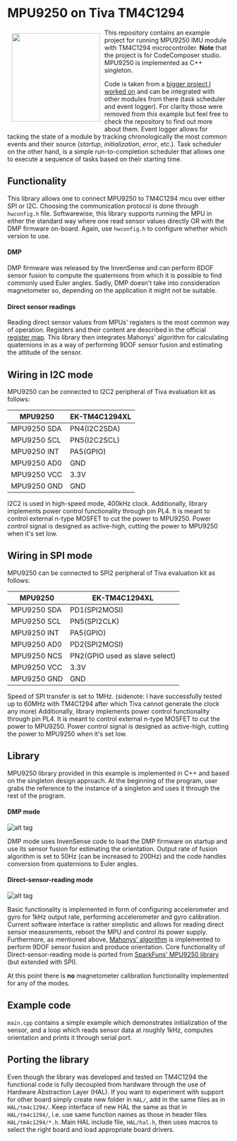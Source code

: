 MPU9250 on Tiva TM4C1294
======================

<img style="width:200px;float: left;margin:10px;" src="http://des.everbuying.net/uploads/2015/201509/heditor/201509231442464706.jpg">

This repository contains an example project for running MPU9250 IMU module with TM4C1294 microcontroller. __Note__ that the project is for CodeComposer studio. MPU9250 is implemented as C++ singleton.

Code is taken from a [bigger project I worked on](https://github.com/vedranMv/roverRPi3)  and can be integrated with other modules from there (task scheduler and event logger). For clarity those were removed from this example but feel free to check the repository to find out more about them. Event logger allows for tacking the state of a module by tracking chronologically the most common events and their source (_startup_, _initialization_, _error_, etc.). Task scheduler on the other hand, is a simple run-to-completion scheduler that allows one to execute a sequence of tasks based on their starting time.

## Functionality

This library allows one to connect MPU9250 to TM4C1294 mcu over either SPI or I2C. Choosing the communication protocol is done through ``hwconfig.h`` file. Softwarewise, this library supports running the MPU in either the standard way where one read sensor values directly OR with the DMP firmware on-board. Again, use ``hwconfig.h`` to configure whether which version to use.

#### DMP
DMP firmware was released by the InvenSense and can perform 6DOF sensor fusion to compute the quaternions from which it is possible to find commonly used Euler angles. Sadly, DMP doesn't take into consideration magnetometer so, depending on the application it might not be suitable.

#### Direct sensor readings
Reading direct sensor values from MPUs' registers is the most common way of operation. Registers and their content are described in the official [register map](https://store.invensense.com/Datasheets/invensense/RM-MPU-9150A-00-v3.0.pdf). This library then integrates Mahonys' algorithm for calculating quaternions in as a way of performing 9DOF sensor fusion and estimating the attitude of the sensor.

## Wiring in I2C mode

MPU9250 can be connected to I2C2 peripheral of Tiva evaluation kit as follows:


MPU9250       |   EK-TM4C1294XL
--------------|------------------
MPU9250 SDA   | PN4(I2C2SDA)
MPU9250 SCL   | PN5(I2C2SCL)
MPU9250 INT   | PA5(GPIO)
MPU9250 AD0   | GND
MPU9250 VCC   | 3.3V
MPU9250 GND   | GND

I2C2 is used in high-speed mode, 400kHz clock. Additionally, library implements power control functionality through pin PL4. It is meant to control external n-type MOSFET to cut the power to MPU9250. Power control signal is designed as active-high, cutting the power to MPU9250 when it's set low.


## Wiring in SPI mode

MPU9250 can be connected to SPI2 peripheral of Tiva evaluation kit as follows:

MPU9250       |   EK-TM4C1294XL
--------------|------------------
MPU9250 SDA   | PD1(SPI2MOSI)
MPU9250 SCL   | PN5(SPI2CLK)
MPU9250 INT   | PA5(GPIO)
MPU9250 AD0   | PD2(SPI2MOSI)
MPU9250 NCS   | PN2(GPIO used as slave select)
MPU9250 VCC   | 3.3V
MPU9250 GND   | GND

Speed of SPI transfer is set to 1MHz. (sidenote: I have successfully tested up to 60MHz with TM4C1294 after which Tiva cannot generate the clock any more) Additionally, library implements power control functionality through pin PL4. It is meant to control external n-type MOSFET to cut the power to MPU9250. Power control signal is designed as active-high, cutting the power to MPU9250 when it's set low.


## Library

MPU9250 library provided in this example is implemented in C++ and based on the singleton design approach. At the beginning of the program, user grabs the reference to the instance of a singleton and uses it through the rest of the program.

#### DMP mode

![alt tag](https://vedran.ml/public/images/DMP.png)

DMP mode uses InvenSense code to load the DMP firmware on startup and use its sensor fusion for estimating the orientation. Output rate of fusion algorithm is set to 50Hz (can be increased to 200Hz) and the code handles conversion from quaternions to Euler angles.

#### Direct-sensor-reading mode

![alt tag](https://vedran.ml/public/images/DSR.png)

Basic functionality is implemented in form of configuring accelerometer and gyro for 1kHz output rate, performing accelerometer and gyro calibration. Current software interface is rather simplistic and allows for reading direct sensor measurements, reboot the MPU and control its power supply. Furthermore, as mentioned above, [Mahonys' algorithm](https://github.com/PaulStoffregen/MahonyAHRS) is implemented to perform 9DOF sensor fusion and produce orientation. Core functionality of Direct-sensor-reading mode is ported from [SparkFuns' MPU9250 library](https://github.com/sparkfun/SparkFun_MPU-9250_Breakout_Arduino_Library) (but extended with SPI).


At this point there is __no__ magnetometer calibration functionality implemented for any of the modes.

## Example code

``main.cpp`` contains a simple example which demonstrates initialization of the sensor, and a loop which reads sensor data at roughly 1kHz, computes orientation and prints it through serial port.


## Porting the library

Even though the library was developed and tested on TM4C1294 the functional code is fully decoupled from hardware through the use of Hardware Abstraction Layer (HAL). If you want to experiment with support for other board simply create new folder in ``HAL/``, add in the same files as in ``HAL/tm4c1294/``. Keep interface of new HAL the same as that in ``HAL/tm4c1294/``, i.e. use same function names as those in header files ``HAL/tm4c1294/*.h``. Main HAL include file, ``HAL/hal.h``, then uses macros to select the right board and load appropriate board drivers.
